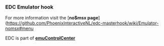 ### EDC Emulator hook

For more information visit the [**no$msx page**](https://github.com/PhoenixInteractiveNL/edc-masterhook/wiki/Emulator-nomsx#menu

EDC is part of [**emuControlCenter**](https://github.com/PhoenixInteractiveNL/emuControlCenter/wiki)
